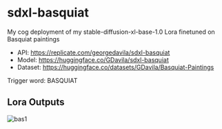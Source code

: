 # sdxl-basquiat

My cog deployment of my stable-diffusion-xl-base-1.0 Lora finetuned on Basquiat paintings 

- API: https://replicate.com/georgedavila/sdxl-basquiat
- Model: https://huggingface.co/GDavila/sdxl-basquiat
- Dataset: https://huggingface.co/datasets/GDavila/Basquiat-Paintings

Trigger word: BASQUIAT

## Lora Outputs
![bas1](images/bas1.png)

